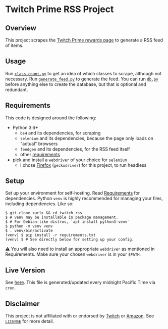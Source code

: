 # Twitch Prime RSS Project

## Overview

This project scrapes the [Twitch Prime rewards page](https://twitch.amazon.com/tp/loot) to generate a RSS feed of items.

## Usage

Run [`class_count.py`](class_count.py) to get an idea of which classes to scrape, although not necessary. Run [`generate_feed.py`](generate_feed.py) to generate the feed. You can run [`db.py`](db.py) before anything else to create the database, but that is optional and redundant.

## Requirements

This code is designed around the following:

- Python 3.6+
    - `bs4` and its dependencies, for scraping
    - `selenium` and its dependencies, because the page only loads on "actual" browsers
    - `feedgen` and its dependencies, for the RSS feed itself
    - other [requirements](requirements.txt)
- pick and install a `webdriver` of your choice for `selenium`
    - I chose [Firefox](https://github.com/mozilla/geckodriver) (`geckodriver`) for this project, to run headless

## Setup

Set up your environment for self-hosting. Read [Requirements](#Requirements) for dependencies.
Python `venv` is highly recommended for managing your files, including dependencies.
Like so:

```
$ git clone <url> && cd twitch_rss
$ # venv may be installable in package management.
$ # For Debian-like distros, `apt install python3-venv`
$ python -m venv venv
$ . venv/bin/activate
(venv) $ pip install -r requirements.txt
(venv) $ # See directly below for setting up your config.
```

⚠ You will also need to install an appropriate `webdriver` as mentioned in Requirements. Make sure your chosen `webdriver` is in your `$PATH`.

## Live Version

See [here](https://dark-nova.me/twitchprime.xml). This file is generated/updated every midnight Pacific Time via `cron`.

## Disclaimer

This project is not affiliated with or endorsed by [Twitch](https://twitch.tv) or [Amazon](https://www.amazon.com). See [`LICENSE`](LICENSE) for more detail.
